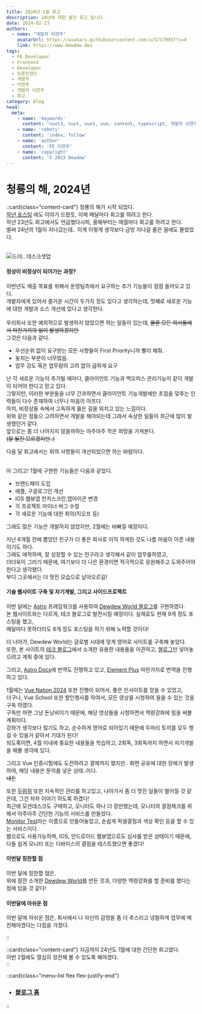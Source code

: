 ```yaml
---
title: 2024년 1월 회고
description: 24년에 대한 월간 회고 입니다.
date: 2024-02-23
authors:
  - name: "개발자 이연주"
    avatarUrl: https://avatars.githubusercontent.com/u/57179957?v=4
    link: https://www.dewdew.dev
tags:
  - FE Developer
  - Frontend
  - Developer
  - 프론트앤드
  - 개발자
  - 이연주
  - 개발자 이연주
  - 회고
category: blog
head:
  meta:
    - name: 'keywords'
      content: 'nuxt3, nuxt, vue3, vue, content, typescript, 개발자 이연주, FE 개발자 이연주'
    - name: 'robots'
      content: 'index, follow'
    - name: 'author'
      content: 'FE 이연주'
    - name: 'copyright'
      content: '© 2023 Dewdew'
---
```


# 청룡의 해, 2024년

::card{class="content-card"}
청룡의 해가 시작 되었다.<br>
[작년 포스팅](./20231229.md) 에도 이야기 드렸듯, 이제 매달마다 회고를 하려고 한다.<br>
작년 23년도 회고에서도 언급했다시피, 올해부터는 매월마다 회고를 하려고 한다.<br>
벌써 24년의 1월이 지나갔는데.. 이게 이렇게 생각보다 금방 지나갈 줄은 꿈애도 몰랐었다.<br><br>

![드뎌.. 데스크셋업](https://api.dewdew.dev/storage/v1/object/public/blog/20240203.webp)

#### 정상이 비정상이 되어가는 과정?
이번년도 매출 목표를 위해서 운영팀측에서 요구하는 추가 기능들이 점점 들어오고 있다.<br>
개발자에게 있어서 즐거운 시간이 두가지 정도 있다고 생각하는데, 첫째로 새로운 기능에 대한 개발과 소스 개선에 있다고 생각한다.<br><br>
우리회사 또한 예외적으로 발생하지 않았으면 하는 일들이 있는데, ~~물론 모든 회사들에서 마찬가지의 일이 발생하겠지만~~<br>
그것은 다음과 같다.<br>

- 우선순위 없이 요구받는 모든 사항들이 First Priority니까 빨리 해줘.
- 놓치는 부분이 너무많음.
- 업무 강도 혹은 업무량의 고려 없이 급하게 요구

난 각 새로운 기능이 추가될 때마다, 클라이언트 기능과 백오피스 관리기능이 같이 개발이 되어야 한다고 믿고 있다.<br>
그렇지만, 이러한 부분들을 너무 간과하면서 클라이언트 기능개발에만 초점을 맞추는 인력들이 다수 존재하여 너무나 마음이 아프다.<br>
마치, 비정상들 속에서 고독하게 옳은 길을 외치고 있는 느낌이다.<br>
위와 같은 점들으 고려하면서 개발을 해야되는데 그래서 속상한 일들이 최근에 많이 발생했던거 같다.<br>
앞으로는 좀 더 나아지지 않을까하는 아주아주 작은 희망을 가져본다. <br>
~~(잘 될진 모르겠지만..)~~<br>

다음 달 회고에서는 위의 사항들이 개선되었으면 하는 바람이다.<br><br>

아 그리고! 1월에 구현한 기능들은 다음과 같았다.
- 브랜드페이 도입
- 애플, 구글로그인 개선
- IOS 웹뷰앱 런치스크린,앱아이콘 변경
- 각 프로젝트 마이너 버그 수정
- 각 새로운 기능에 대한 회의(킥오프 등)

그래도 많은 기능은 개발하지 않았지만, 2월에는 바빠질 예정이다.<br>

지난 6개월 전에 뽑았던 친구가 더 좋은 회사로 이직 하게된 것도 나름 마음이 아픈 내용이기도 하다.<br>
그래도 애착하며, 잘 성장할 수 있는 친구라고 생각해서 같이 업무를하였고,<br>
더더욱이 그러기 때문에, 여기보다 더 나은 환경이면 적극적으로 응원해주고 도와주어야 한다고 생각했다.<br>
부디 그곳에서는 더 멋진 모습으로 날아오르길!

#### 기술 웹사이트 구축 및 자기계발, 그리고 사이드프로젝트
이번 달에는 [Astro](https://astro.build/) 프레임워크를 사용하여 [Dewdew World 블로그](https://www.dewdew.world)를 구현하였다.<br>
본 웹사이트와는 다르게, 테크 블로그로 발전시킬 예정이다. 실제로도 현재 9개 정도 포스팅을 했고,<br>
매달마다 못하더라도 8개 정도 포스팅을 하기 위해 노력할 것이다!<br>

더 나아가, Dewdew World는 글로벌 시대에 맞게 영어로 사이트를 구축해 놓았다.<br>
또한, 본 사이트의 [테크 블로그](/tech)에서 소개한 유용한 내용들을 이관하고, [블로그](/blog)만 넣어놓으려고 계획 중에 있다.<br>

그리고, [Astro Docs](https://docs.astro.build/en/getting-started/)에 번역도 진행하고 있고, [Element Plus](https://element-plus.org/en-US/) 마찬가지로 번역을 진행하고 있다.<br>

1월에는 [Vue Nation 2024](https://vi.to/hubs/vuejs-nation/) 또한 진행이 되어서, 좋은 인사이트를 얻을 수 있었고,<br>
더구나, Vue School 또한 할인행사를 하여서, 모든 영상을 시청하여 들을 수 있는 것을 구독 하였다.<br>
구독만 하면 그냥 돈낭비이기 때문에, 해당 영상들을 시청하면서 역량강화에 힘을 써볼 계획이다.<br>
강좌가 생각보다 많기도 하고, 순수하게 영어로 되어있기 때문에 두마리 토끼를 모두 챙길 수 있을거 같아서 기대가 된다!<br>
되도록이면, 4월 이내에 중요한 내용들을 학습하고, 2회독, 3회독까지 하면서 자기개발을 해볼 생각에 있다.<br>

그리고 Vue 인증시험에도 도전하려고 결제까지 했지만.. 화면 공유에 대한 장애가 발생하여, 해당 내용은 문의를 넣은 상태..이다.<br>
~~내돈~~<br>

또한 [두람쥐](https://www.dooramgi.kr) 또한 지속적인 관리를 하고있고, 나아가서 좀 더 멋진 일들이 벌어질 것 같은데, 그건 차차 이야기 하도록 하겠다!<br>
최근에 모션데스크도 구매하고, 모니터도 하나 더 장만했는데, 모니터의 결점체크를 위해서 아주아주 간단한 기능의 서비스를 만들었다.<br>
[Monitor Test](https://monitors.dewdew.world)라는 이름으로 만들어놓았고, 손쉽게 픽셀결점과 색상 확인 등을 할 수 있는 서비스이다.<br>
웹으로도 사용가능하며, IOS, 안드로이드 웹뷰앱으로도 심사를 받은 상태이기 때문에, 다들 쉽게 모니터 또는 디바이스의 결점을 테스트했으면 좋겠다!<br>

#### 이번달 칭찬할 점
이번 달에 칭찬할 점은,<br>
위에 잠깐 소개한 [Dewdew World](https://www.dewdew.world)를 만든 것과, 다양한 역량강화를 할 준비를 했다는 점에 있을 것 같다!<br>

#### 이번달에 아쉬운 점
이번 달에 아쉬운 점은, 회사에서 나 자신의 감정을 좀 더 추스리고 냉철하게 업무에 매진해야겠다는 다짐을 가졌다.

::

::card{class="content-card"}
지금까지 24년도 1월에 대한 간단한 회고였다.<br>
이번 2월에도 열심히 정전해 볼 수 있도록 해야겠다.<br>
::

::card{class="menu-list flex flex-justify-end"}
- ### [블로그 홈](/blog)
::
